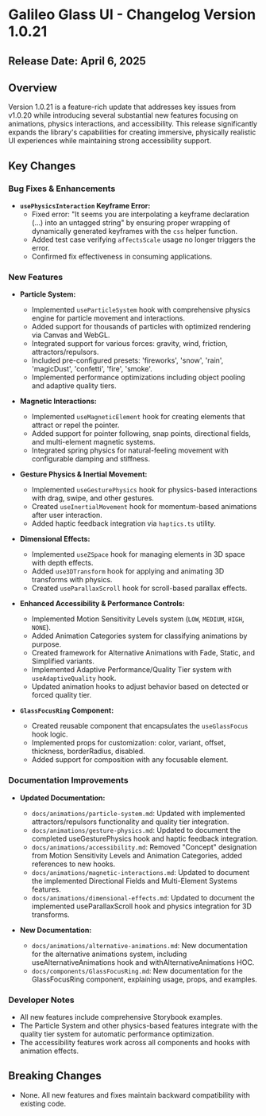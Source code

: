 # Galileo Glass UI - Changelog Version 1.0.21

## Release Date: April 6, 2025

## Overview

Version 1.0.21 is a feature-rich update that addresses key issues from v1.0.20 while introducing several substantial new features focusing on animations, physics interactions, and accessibility. This release significantly expands the library's capabilities for creating immersive, physically realistic UI experiences while maintaining strong accessibility support.

## Key Changes

### Bug Fixes & Enhancements

- **`usePhysicsInteraction` Keyframe Error:**
  - Fixed error: "It seems you are interpolating a keyframe declaration (...) into an untagged string" by ensuring proper wrapping of dynamically generated keyframes with the `css` helper function.
  - Added test case verifying `affectsScale` usage no longer triggers the error.
  - Confirmed fix effectiveness in consuming applications.

### New Features

- **Particle System:**
  - Implemented `useParticleSystem` hook with comprehensive physics engine for particle movement and interactions.
  - Added support for thousands of particles with optimized rendering via Canvas and WebGL.
  - Integrated support for various forces: gravity, wind, friction, attractors/repulsors.
  - Included pre-configured presets: 'fireworks', 'snow', 'rain', 'magicDust', 'confetti', 'fire', 'smoke'.
  - Implemented performance optimizations including object pooling and adaptive quality tiers.

- **Magnetic Interactions:**
  - Implemented `useMagneticElement` hook for creating elements that attract or repel the pointer.
  - Added support for pointer following, snap points, directional fields, and multi-element magnetic systems.
  - Integrated spring physics for natural-feeling movement with configurable damping and stiffness.

- **Gesture Physics & Inertial Movement:**
  - Implemented `useGesturePhysics` hook for physics-based interactions with drag, swipe, and other gestures.
  - Created `useInertialMovement` hook for momentum-based animations after user interaction.
  - Added haptic feedback integration via `haptics.ts` utility.

- **Dimensional Effects:**
  - Implemented `useZSpace` hook for managing elements in 3D space with depth effects.
  - Added `use3DTransform` hook for applying and animating 3D transforms with physics.
  - Created `useParallaxScroll` hook for scroll-based parallax effects.

- **Enhanced Accessibility & Performance Controls:**
  - Implemented Motion Sensitivity Levels system (`LOW`, `MEDIUM`, `HIGH`, `NONE`).
  - Added Animation Categories system for classifying animations by purpose.
  - Created framework for Alternative Animations with Fade, Static, and Simplified variants.
  - Implemented Adaptive Performance/Quality Tier system with `useAdaptiveQuality` hook.
  - Updated animation hooks to adjust behavior based on detected or forced quality tier.

- **`GlassFocusRing` Component:**
  - Created reusable component that encapsulates the `useGlassFocus` hook logic.
  - Implemented props for customization: color, variant, offset, thickness, borderRadius, disabled.
  - Added support for composition with any focusable element.

### Documentation Improvements

- **Updated Documentation:**
  - `docs/animations/particle-system.md`: Updated with implemented attractors/repulsors functionality and quality tier integration.
  - `docs/animations/gesture-physics.md`: Updated to document the completed useGesturePhysics hook and haptic feedback integration.
  - `docs/animations/accessibility.md`: Removed "Concept" designation from Motion Sensitivity Levels and Animation Categories, added references to new hooks.
  - `docs/animations/magnetic-interactions.md`: Updated to document the implemented Directional Fields and Multi-Element Systems features.
  - `docs/animations/dimensional-effects.md`: Updated to document the implemented useParallaxScroll hook and physics integration for 3D transforms.

- **New Documentation:**
  - `docs/animations/alternative-animations.md`: New documentation for the alternative animations system, including useAlternativeAnimations hook and withAlternativeAnimations HOC.
  - `docs/components/GlassFocusRing.md`: New documentation for the GlassFocusRing component, explaining usage, props, and examples.

### Developer Notes

- All new features include comprehensive Storybook examples.
- The Particle System and other physics-based features integrate with the quality tier system for automatic performance optimization.
- The accessibility features work across all components and hooks with animation effects.

## Breaking Changes

- None. All new features and fixes maintain backward compatibility with existing code. 